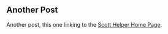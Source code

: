 ## Another Post

Another post, this one linking to the [Scott Helper Home Page](https://scotthelper.github.io "Scott Helper").
